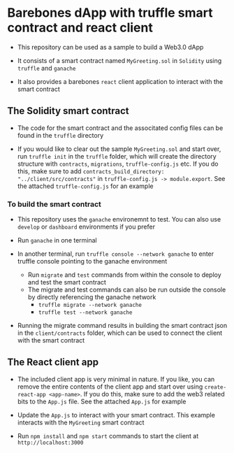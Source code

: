 # Barebones dApp with truffle smart contract and react client

* This repository can be used as a sample to build a Web3.0 dApp

* It consists of a smart contract named `MyGreeting.sol` in `Solidity` using `truffle` and `ganache`

* It also provides a barebones `react` client application to interact with the smart contract

## The Solidity smart contract

* The code for the smart contract and the associtated config files can be found in the `truffle` directory

* If you would like to clear out the sample `MyGreeting.sol` and start over, run `truffle init` in the `truffle` folder, which will create the directory structure with `contracts`, `migrations`, `truffle-config.js` etc. If you do this, make sure to add `contracts_build_directory: "../client/src/contracts"` in `truffle-config.js -> module.export`. See the attached `truffle-config.js` for an example

### To build the smart contract

* This repository uses the `ganache` environemnt to test. You can also use `develop` or `dashboard` environments if you prefer

* Run `ganache` in one terminal

* In another terminal, run `truffle console --network ganache` to enter truffle console pointing to the ganache environment
  * Run `migrate` and `test` commands from within the console to deploy and test the smart contract
  * The migrate and test commands can also be run outside the console by directly referencing the ganache network
    * `truffle migrate --network ganache`
    * `truffle test --network ganache`

* Running the migrate command results in building the smart contract json in the `client/contracts` folder, which can be used to connect the client with the smart contract

## The React client app

* The included client app is very minimal in nature. If you like, you can remove the entire contents of the client app and start over using `create-react-app <app-name>`. If you do this, make sure to add the web3 related bits to the `App.js` file. See the attached `App.js` for example

* Update the `App.js` to interact with your smart contract. This example interacts with the `MyGreeting` smart contract

* Run `npm install` and `npm start` commands to start the client at `http://localhost:3000`

